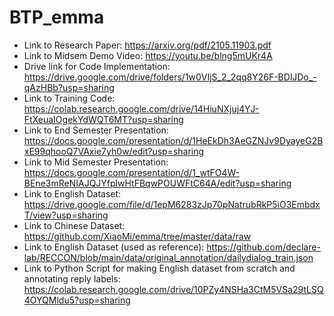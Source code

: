 # BTP_emma

- Link to Research Paper: https://arxiv.org/pdf/2105.11903.pdf  
- Link to Midsem Demo Video: https://youtu.be/blng5mUKr4A
- Drive link for Code Implementation: https://drive.google.com/drive/folders/1w0VIjS_2_2qq8Y26F-BDlJDo_-qAzHBb?usp=sharing 
- Link to Training Code: https://colab.research.google.com/drive/14HiuNXjuj4YJ-FtXeuaIOgekYdWQT6MT?usp=sharing 
- Link to End Semester Presentation: https://docs.google.com/presentation/d/1HeEkDh3AeGZNJv9DyayeG2BxE99qhooQ7VAxie7yh0w/edit?usp=sharing 
- Link to Mid Semester Presentation: https://docs.google.com/presentation/d/1_wtFO4W-BEne3mReNIAJQJYfplwHtFBqwPOUWFtC64A/edit?usp=sharing 
- Link to English Dataset: https://drive.google.com/file/d/1epM6283zJp70pNatrubRkP5iO3EmbdxT/view?usp=sharing 
- Link to Chinese Dataset: https://github.com/XiaoMi/emma/tree/master/data/raw
- Link to English Dataset (used as reference): https://github.com/declare-lab/RECCON/blob/main/data/original_annotation/dailydialog_train.json 
- Link to Python Script for making English dataset from scratch and annotating reply labels: https://colab.research.google.com/drive/10PZy4NSHa3CtM5VSa29tLSQ4OYQMldu5?usp=sharing 
